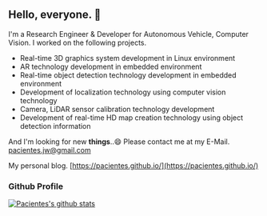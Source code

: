 ## Hello, everyone. 👋

I'm a Research Engineer & Developer for Autonomous Vehicle, Computer Vision.
I worked on the following projects.

- Real-time 3D graphics system development in Linux environment
- AR technology development in embedded environment
- Real-time object detection technology development in embedded environment
- Development of localization technology using computer vision technology
- Camera, LiDAR sensor calibration technology development
- Development of real-time HD map creation technology using object detection information

And I'm looking for new **things**..😄
Please contact me at my E-Mail. [pacientes.jw@gmail.com](*)

My personal blog. [https://pacientes.github.io/](https://pacientes.github.io/)

### Github Profile

[![Pacientes's github stats](https://github-readme-stats.vercel.app/api?username=pacientes&count_private=true&show_icons=true&theme=tokyonight)](https://github.com/anuraghazra/github-readme-stats)

<!--
**pacientes/pacientes** is a ✨ _special_ ✨ repository because its `README.md` (this file) appears on your GitHub profile.

Here are some ideas to get you started:

- 🔭 I’m currently working on ...
- 🌱 I’m currently learning ...
- 👯 I’m looking to collaborate on ...
- 🤔 I’m looking for help with ...
- 💬 Ask me about ...
- 📫 How to reach me: ...
- 😄 Pronouns: ...
- ⚡ Fun fact: ...
-->

